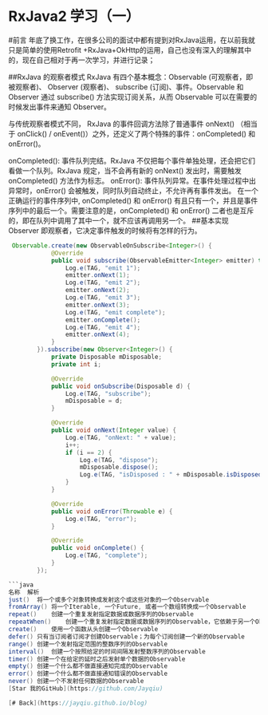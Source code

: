 # RxJava2  学习（一）

#前言
年底了换工作，在很多公司的面试中都有提到对RxJava运用，在以前我就只是简单的使用Retrofit +RxJava+OkHttp的运用，自己也没有深入的理解其中的，现在自己相对于再一次学习，并进行记录；

##RxJava 的观察者模式
RxJava 有四个基本概念：Observable (可观察者，即被观察者)、 Observer (观察者)、 subscribe (订阅)、事件。Observable 和 Observer 通过 subscribe() 方法实现订阅关系，从而 Observable 可以在需要的时候发出事件来通知 Observer。

与传统观察者模式不同， RxJava 的事件回调方法除了普通事件 onNext() （相当于 onClick() / onEvent()）之外，还定义了两个特殊的事件：onCompleted() 和 onError()。

onCompleted(): 事件队列完结。RxJava 不仅把每个事件单独处理，还会把它们看做一个队列。RxJava 规定，当不会再有新的 onNext() 发出时，需要触发 onCompleted() 方法作为标志。
onError(): 事件队列异常。在事件处理过程中出异常时，onError() 会被触发，同时队列自动终止，不允许再有事件发出。
在一个正确运行的事件序列中, onCompleted() 和 onError() 有且只有一个，并且是事件序列中的最后一个。需要注意的是，onCompleted() 和 onError() 二者也是互斥的，即在队列中调用了其中一个，就不应该再调用另一个。
##基本实现
Observer 即观察者，它决定事件触发的时候将有怎样的行为。
```java
 Observable.create(new ObservableOnSubscribe<Integer>() {
            @Override
            public void subscribe(ObservableEmitter<Integer> emitter) throws Exception {
                Log.e(TAG, "emit 1");
                emitter.onNext(1);
                Log.e(TAG, "emit 2");
                emitter.onNext(2);
                Log.e(TAG, "emit 3");
                emitter.onNext(3);
                Log.e(TAG, "emit complete");
                emitter.onComplete();
                Log.e(TAG, "emit 4");
                emitter.onNext(4);
            }
        }).subscribe(new Observer<Integer>() {
            private Disposable mDisposable;
            private int i;

            @Override
            public void onSubscribe(Disposable d) {
                Log.e(TAG, "subscribe");
                mDisposable = d;
            }

            @Override
            public void onNext(Integer value) {
                Log.e(TAG, "onNext: " + value);
                i++;
                if (i == 2) {
                    Log.e(TAG, "dispose");
                    mDisposable.dispose();
                    Log.e(TAG, "isDisposed : " + mDisposable.isDisposed());
                }
            }

            @Override
            public void onError(Throwable e) {
                Log.e(TAG, "error");
            }

            @Override
            public void onComplete() {
                Log.e(TAG, "complete");
            }
        });

```java
名称	解析
just()	将一个或多个对象转换成发射这个或这些对象的一个Observable
fromArray()	将一个Iterable, 一个Future, 或者一个数组转换成一个Observable
repeat()	创建一个重复发射指定数据或数据序列的Observable
repeatWhen()	创建一个重复发射指定数据或数据序列的Observable，它依赖于另一个Observable发射的数据
create()	使用一个函数从头创建一个Observable
defer()	只有当订阅者订阅才创建Observable；为每个订阅创建一个新的Observable
range()	创建一个发射指定范围的整数序列的Observable
interval()	创建一个按照给定的时间间隔发射整数序列的Observable
timer()	创建一个在给定的延时之后发射单个数据的Observable
empty()	创建一个什么都不做直接通知完成的Observable
error()	创建一个什么都不做直接通知错误的Observable
never()	创建一个不发射任何数据的Observable
[Star 我的GitHub](https://github.com/Jayqiu)

[# Back](https://jayqiu.github.io/blog)
